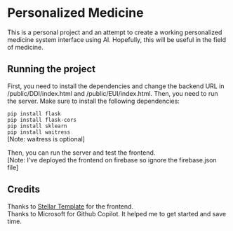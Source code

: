 # Personalized Medicine

This is a personal project and an attempt to create a working personalized medicine system interface using AI. Hopefully, this will be useful in the field of medicine.

## Running the project
First, you need to install the dependencies and change the backend URL in /public/DDI/index.html and /public/EUI/index.html. Then, you need to run the server. Make sure to install the following dependencies:  

`pip install flask`  
`pip install flask-cors`  
`pip install sklearn`  
`pip install waitress`  
[Note: waitress is optional]

Then, you can run the server and test the frontend.  
[Note: I've deployed the frontend on firebase so ignore the firebase.json file]

## Credits 
Thanks to [Stellar Template](https://html5up.net/stellar) for the frontend.  
Thanks to Microsoft for Github Copilot. It helped me to get started and save time.